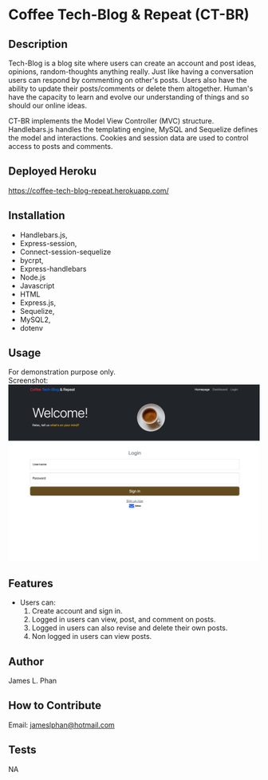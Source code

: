 # Coffee Tech-Blog & Repeat (CT-BR)

## Description
Tech-Blog is a blog site where users can create an account and post ideas, opinions, random-thoughts anything really. Just like having a conversation users can respond by commenting on other's posts. Users also have the ability to update their posts/comments or delete them altogether. Human's have the capacity to learn and evolve our understanding of things and so should our online ideas. 

CT-BR implements the Model View Controller (MVC) structure. Handlebars.js handles the templating engine, MySQL and Sequelize defines the model and interactions. Cookies and session data are used to control access to posts and comments. 

## Deployed Heroku
https://coffee-tech-blog-repeat.herokuapp.com/

## Installation
- Handlebars.js,
- Express-session,
- Connect-session-sequelize
- bycrpt,
- Express-handlebars
- Node.js
- Javascript
- HTML
- Express.js, 
- Sequelize, 
- MySQL2, 
- dotenv

## Usage
For demonstration purpose only. <br />
Screenshot: <br />
![alt text](/public/images/Sign%20in.jpg)

## Features
- Users can:
    1. Create account and sign in. 
    2. Logged in users can view, post, and comment on posts.
    3. Logged in users can also revise and delete their own posts.
    4. Non logged in users can view posts.

## Author
James L. Phan

## How to Contribute
Email: jameslphan@hotmail.com

## Tests
NA
